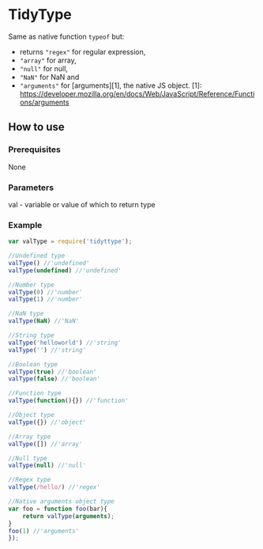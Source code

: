 # TidyType
Same as native function `typeof` but:
-  returns `"regex"` for regular expression,
- `"array"` for array, 
- `"null"` for null, 
- `"NaN"` for NaN and
- `"arguments"` for [arguments][1], the native JS object.
[1]: https://developer.mozilla.org/en/docs/Web/JavaScript/Reference/Functions/arguments

## How to use
### Prerequisites
None

### Parameters
val - variable or value of which to return type

### Example
```javascript
var valType = require('tidyttype');

//Undefined type
valType() //'undefined'
valType(undefined) //'undefined'

//Number type
valType(0) //'number'
valType(1) //'number'

//NaN type
valType(NaN) //'NaN'

//String type
valType('helloworld') //'string'
valType('') //'string'

//Boolean type
valType(true) //'boolean'
valType(false) //'boolean'

//Function type
valType(function(){}) //'function'

//Object type
valType({}) //'object'

//Array type
valType([]) //'array'

//Null type
valType(null) //'null'

//Regex type
valType(/hello/) //'regex'

//Native arguments object type
var foo = function foo(bar){
	return valType(arguments);
}
foo(1) //'arguments'
});
```